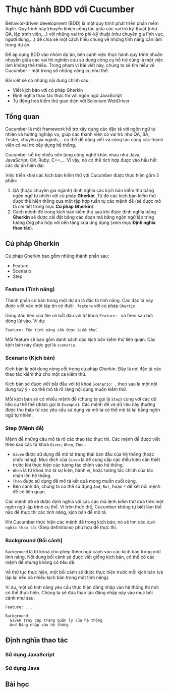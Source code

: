 # Thực hành BDD với Cucumber

Behavior-driven development (BDD) là một quy trình phát triển phần mềm Agile. Quy trình này khuyến khích cộng tác giữa các vai trò kỹ-thuật (như QA, lập trình viên,...) với những vai trò phi-kỹ thuật (như chuyên gia lĩnh vực, người dùng,...) để chia sẻ một cách hiểu chung về những tính năng cần làm trong dự án.

Để áp dụng BDD vào nhóm dự án, bên cạnh việc thực hành quy trình nhuần nhuyễn giữa các vai thì nghiên cứu sử dụng công cụ hỗ trợ cũng là một việc làm không thể thiếu. Trong phạm vi bài viết này, chúng ta sẽ tìm hiểu về Cucumber - một trong số những công cụ như thế.

Bài viết sẽ có những nội dung chính sau:
* Viết kịch bản với cú pháp Gherkin 
* Định nghĩa thao tác thực thi với ngôn ngữ JavaScript
* Tự động hoá kiểm thử giao diện với Selenium WebDriver

## Tổng quan

Cucumber là một framework hỗ trợ xây dựng các đặc tả với ngôn ngữ tự nhiên và hướng nghiệp vụ, giúp các thành viên có vai trò như QA, BA, Tester, chuyên gia ngành,... có thể dễ dàng viết và cộng tác cùng các thành viên có vai trò xây dựng hệ thống.

Cucumber hỗ trợ nhiều nền tảng công nghệ khác nhau như Java, JavaScript, C#, Ruby, C++,... Vì vậy,  nó có thể tích hợp được vào hầu hết các dự án hiện đại.

Việc triển khai các kịch bản kiểm thử với Cucumber được thực hiện gồm 2 phần:

1. QA (hoặc chuyên gia ngành) định nghĩa các kịch bản kiểm thử bằng ngôn ngữ tự nhiên với cú pháp **Gherkin**. Từ đó các kịch bản kiểm thử được thể hiện thông qua một tập hợp tuần tự các mệnh đề (sẽ được mô tả chi tiết trong mục **Cú pháp Gherkin**).
2. Cách mệnh đề trong kịch bản kiểm thử sau khi được định nghĩa bằng **Gherkin** sẽ được cài đặt bằng các đoạn mã bằng ngôn ngữ lập trìng tương ứng phù hợp với nền tảng của ứng dụng (xem mục **Định nghĩa thao tác**).

## Cú pháp Gherkin

Cú pháp Gherkin bao gồm những thành phần sau:

* Feature
* Scenario
* Step

### Feature (Tính năng)

Thành phần cơ bản trong một dự án là đặc tả tính năng. Các đặc tả này được viết vào một tập tin có đuôi `.feature` với cú pháp `Gherkin`.

Dòng đầu tiên của file sẽ bắt đầu với từ khoá `Feature: ` và theo sau bởi dòng lùi vào. Ví dụ:

```gherkin
Feature: Tên tính năng cần được kiểm thử.
```

Mỗi feature sẽ bao gồm danh sách các kịch bản kiểm thử liên quan. Các kịch bản này được gọi là `scenario`.

### Scenario (Kịch bản)

Kịch bản là nội dung nòng cốt trong cú pháp Gherkin. Đây là nơi đặc tả các thao tác kiểm thử cho một ca kiểm thử.

Kịch bản sẽ được viết bắt đầu với từ khoá `Scenario: `, theo sau là một nội dung tuỳ ý - có thể mô tả rõ ràng nội dung muốn kiểm thử.

Mỗi kịch bản sẽ có nhiều mệnh đề (chúng ta gọi là `Step`)  cùng với các dữ liệu cụ thể thể (được gọi là `Example`). Các mệnh đề và dữ liệu này thường được thu thập từ các yêu cầu sử dụng và mô tả có thể mô tả lại bằng ngôn ngữ tự nhiên.

### Step (Mệnh đề)

Mệnh đề những câu mô tả rõ các thao tác thực thi. Các mệnh đề được viết theo sau các từ khoá `Given`, `When`, `Then`.

* `Given` được sử dụng để mô tả trạng thái ban đầu của hệ thống (hoặc chức năng). Mục đích của `Given` là để cung cấp các điều kiện cần thiết trước khi thực hiện các tương tác chính vào hệ thống.
* `When` là từ khoá mô tả sự kiện, hành vi, hoặc tương tác chính của tác nhân lên hệ thống.
* `Then` được sử dụng để mô tả kết quả mong muốn cuối cùng.
* Bên cạnh đó, chúng ta có thể sử dụng `And`, `But`, hoặc `*` để kết nối mệnh đề có liên quan.

Các mệnh đề sẽ được định nghĩa với các các mã lệnh kiểm thử dựa trên một ngôn ngữ lập trình cụ thể. Vì trên thực thế, Cucumber không tự biết làm thế nào để thực thi các tính năng, kịch bản để mô tả.

Khi Cucumber thực hiện các mệnh đề trong kịch bản, nó sẽ tìm các `Định nghĩa thao tác` (Step definitions) phù hợp để thực thi.

### Background (Bối cảnh)

`Background` là từ khoá cho phép thêm ngữ cảnh vào các kịch bản trong một tính năng. Nội dung bối cảnh sẽ được viết giống kịch bản, có thể có các mệnh đề nhưng không có tiêu đề.

Về thứ tực thực hiện, một bối cảnh sẽ được thực hiện trước mỗi kịch bản (và lặp lại nếu có nhiều kịch bản trong một tính năng).

Ví dụ, một số tính năng yêu cầu thực hiện đăng nhập vào hệ thống thì mới có thể thực hiện. Chúng ta sẽ đưa thao tác đăng nhập này vào mục bối cảnh như sau:

```gherkin
Feature: ...

Background:
  Given Truy cập trang quản lý của hệ thống
  And Đăng nhập vào hệ thống
```



## Định nghĩa thao tác

### Sử dụng JavaScript

### Sử dụng Java

## Bài học


